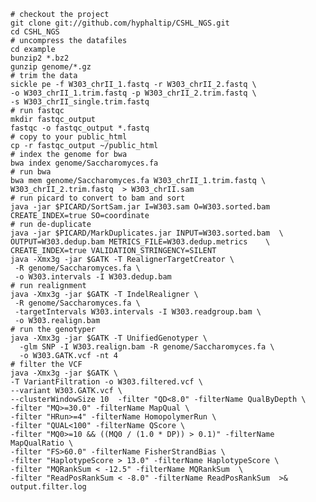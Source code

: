 
	# checkout the project
	git clone git://github.com/hyphaltip/CSHL_NGS.git
	cd CSHL_NGS
	# uncompress the datafiles
	cd example
	bunzip2 *.bz2
	gunzip genome/*.gz
	# trim the data
	sickle pe -f W303_chrII_1.fastq -r W303_chrII_2.fastq \
	-o W303_chrII_1.trim.fastq -p W303_chrII_2.trim.fastq \
	-s W303_chrII_single.trim.fastq
	# run fastqc
	mkdir fastqc_output	
	fastqc -o fastqc_output *.fastq
	# copy to your public_html
	cp -r fastqc_output ~/public_html
	# index the genome for bwa
	bwa index genome/Saccharomyces.fa
	# run bwa
	bwa mem genome/Saccharomyces.fa W303_chrII_1.trim.fastq \
	W303_chrII_2.trim.fastq  > W303_chrII.sam
	# run picard to convert to bam and sort
	java -jar $PICARD/SortSam.jar I=W303.sam O=W303.sorted.bam CREATE_INDEX=true SO=coordinate
	# run de-duplicate
	java -jar $PICARD/MarkDuplicates.jar INPUT=W303.sorted.bam  \
	OUTPUT=W303.dedup.bam METRICS_FILE=W303.dedup.metrics    \
	CREATE_INDEX=true VALIDATION_STRINGENCY=SILENT
	java -Xmx3g -jar $GATK -T RealignerTargetCreator \
     -R genome/Saccharomyces.fa \
     -o W303.intervals -I W303.dedup.bam
	# run realignment
	java -Xmx3g -jar $GATK -T IndelRealigner \
     -R genome/Saccharomyces.fa \
     -targetIntervals W303.intervals -I W303.readgroup.bam \
	 -o W303.realign.bam
	# run the genotyper
	java -Xmx3g -jar $GATK -T UnifiedGenotyper \
      -glm SNP -I W303.realign.bam -R genome/Saccharomyces.fa \
      -o W303.GATK.vcf -nt 4
	# filter the VCF
	java -Xmx3g -jar $GATK \
    -T VariantFiltration -o W303.filtered.vcf \
    --variant W303.GATK.vcf \
    --clusterWindowSize 10  -filter "QD<8.0" -filterName QualByDepth \
    -filter "MQ>=30.0" -filterName MapQual \
    -filter "HRun>=4" -filterName HomopolymerRun \
    -filter "QUAL<100" -filterName QScore \
    -filter "MQ0>=10 && ((MQ0 / (1.0 * DP)) > 0.1)" -filterName MapQualRatio \
    -filter "FS>60.0" -filterName FisherStrandBias \
    -filter "HaplotypeScore > 13.0" -filterName HaplotypeScore \
    -filter "MQRankSum < -12.5" -filterName MQRankSum  \
    -filter "ReadPosRankSum < -8.0" -filterName ReadPosRankSum  >& output.filter.log

